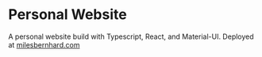 # Personal Website
A personal website build with Typescript, React, and Material-UI. Deployed at [milesbernhard.com](https://www.milesbernhard.com)